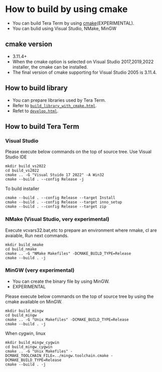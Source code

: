 ﻿# How to build by using cmake

- You can build Tera Term by using [cmake](<https://cmake.org/>)(EXPERIMENTAL).
- You can bulid using Visual Studio, NMake, MinGW

## cmake version

- 3.11.4+
- When the cmake option is selected on Visual Studio 2017,2019,2022 installer, the cmake can be installed.
- The final version of cmake supporting for Visual Studio 2005 is 3.11.4.

## How to build library

- You can prepare libraries used by Tera Term.
- Refer to [`build_library_with_cmake.html`](<build_library_with_cmake.html>).
- Refet to [`develop.html`](<develop.html>).

## How to build Tera Term

### Visual Studio

Please execute below commands on the top of source tree.
Use Visual Studio IDE

    mkdir build_vs2022
    cd build_vs2022
    cmake .. -G "Visual Stuido 17 2022" -A Win32
    cmake --build . --config Release -j

To build installer

    cmake --build . --config Release --target Install
    cmake --build . --config Release --target inno_setup
    cmake --build . --config Release --target zip

### NMake (Visual Studio, very experimental)

Execute vcvars32.bat,etc to prepare an environment where nmake, cl are avaiable,
Run next commands.

    mkdir build_nmake
    cd build_nmake
    cmake .. -G "NMake Makefiles" -DCMAKE_BUILD_TYPE=Release
    cmake --build . -j

### MinGW (very experimental)

- You can create the binary file by using MinGW.
- EXPERIMENTAL

Please execute below commands on the top of source tree by using the cmake available on MinGW.

    mkdir build_mingw
    cd build_mingw
    cmake .. -G "Unix Makefiles" -DCMAKE_BUILD_TYPE=Release
    cmake --build . -j

When cygwin, linux

    mkdir build_mingw_cygwin
    cd build_mingw_cygwin
    cmake .. -G "Unix Makefiles" -DCMAKE_TOOLCHAIN_FILE=../mingw.toolchain.cmake -DCMAKE_BUILD_TYPE=Release
    cmake --build . -j
